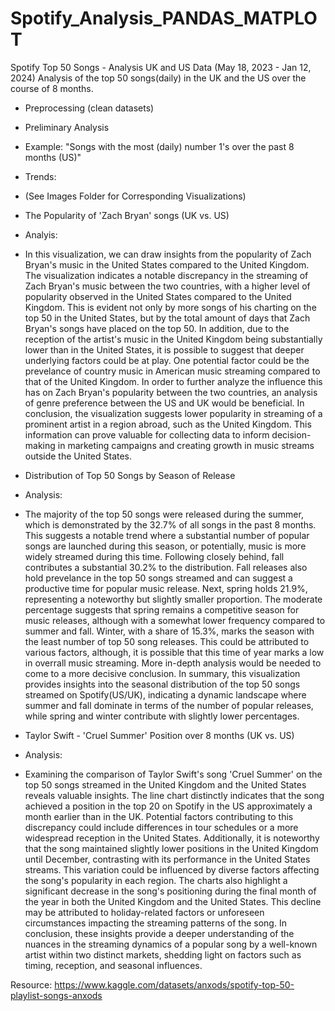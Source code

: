 # Spotify_Analysis_PANDAS_MATPLOT

Spotify Top 50 Songs - Analysis
UK and US Data
(May 18, 2023 - Jan 12, 2024)
Analysis of the top 50 songs(daily) in the UK and the US over the course of 8 months.

- Preprocessing (clean datasets)
  
- Preliminary Analysis
- Example: "Songs with the most (daily) number 1's over the past 8 months (US)"
  
- Trends:
- (See Images Folder for Corresponding Visualizations)
  
- The Popularity of 'Zach Bryan' songs (UK vs. US)
- Analyis:
- In this visualization, we can draw insights from the popularity of Zach Bryan's music in the United States compared to the United Kingdom. The visualization indicates a notable discrepancy in the streaming of Zach Bryan's music between the two countries, with a higher level of popularity observed in the United States compared to the United Kingdom. This is evident not only by more songs of his charting on the top 50 in the United States, but by the total amount of days that Zach Bryan's songs have placed on the top 50.
In addition, due to the reception of the artist's music in the United Kingdom being substantially lower than in the United States, it is possible to suggest that deeper underlying factors could be at play. One potential factor could be the prevelance of country music in American music streaming compared to that of the United Kingdom. In order to further analyze the influence this has on Zach Bryan's popularity between the two countries, an analysis of genre preference between the US and UK would be beneficial.
In conclusion, the visualization suggests lower popularity in streaming of a prominent artist in a region abroad, such as the United Kingdom. This information can prove valuable for collecting data to inform decision-making in marketing campaigns and creating growth in music streams outside the United States.

- Distribution of Top 50 Songs by Season of Release
- Analysis:
- The majority of the top 50 songs were released during the summer, which is demonstrated by the 32.7% of all songs in the past 8 months. This suggests a notable trend where a substantial number of popular songs are launched during this season, or potentially, music is more widely streamed during this time.
Following closely behind, fall contributes a substantial 30.2% to the distribution. Fall releases also hold prevelance in the top 50 songs streamed and can suggest a productive time for popular music release.
Next, spring holds 21.9%, representing a noteworthy but slightly smaller proportion. The moderate percentage suggests that spring remains a competitive season for music releases, although with a somewhat lower frequency compared to summer and fall.
Winter, with a share of 15.3%, marks the season with the least number of top 50 song releases. This could be attributed to various factors, although, it is possible that this time of year marks a low in overrall music streaming. More in-depth analysis would be needed to come to a more decisive conclusion.
In summary, this visualization provides insights into the seasonal distribution of the top 50 songs streamed on Spotify(US/UK), indicating a dynamic landscape where summer and fall dominate in terms of the number of popular releases, while spring and winter contribute with slightly lower percentages.

- Taylor Swift - 'Cruel Summer' Position over 8 months (UK vs. US)
- Analysis:
- Examining the comparison of Taylor Swift's song 'Cruel Summer' on the top 50 songs streamed in the United Kingdom and the United States reveals valuable insights. The line chart distinctly indicates that the song achieved a position in the top 20 on Spotify in the US approximately a month earlier than in the UK. Potential factors contributing to this discrepancy could include differences in tour schedules or a more widespread reception in the United States.
Additionally, it is noteworthy that the song maintained slightly lower positions in the United Kingdom until December, contrasting with its performance in the United States streams. This variation could be influenced by diverse factors affecting the song's popularity in each region.
The charts also highlight a significant decrease in the song's positioning during the final month of the year in both the United Kingdom and the United States. This decline may be attributed to holiday-related factors or unforeseen circumstances impacting the streaming patterns of the song.
In conclusion, these insights provide a deeper understanding of the nuances in the streaming dynamics of a popular song by a well-known artist within two distinct markets, shedding light on factors such as timing, reception, and seasonal influences.

Resource: https://www.kaggle.com/datasets/anxods/spotify-top-50-playlist-songs-anxods 



